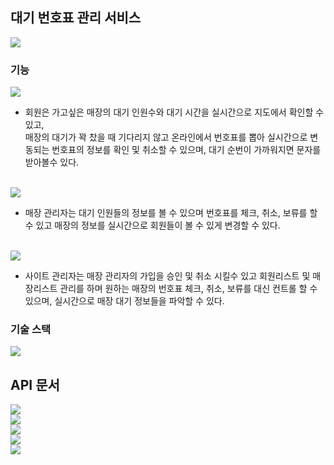 ## 대기 번호표 관리 서비스
<img src="https://user-images.githubusercontent.com/69130921/116804258-5e26b980-ab58-11eb-8b20-af9ca681f76b.png"><br>

### 기능

<img src="https://user-images.githubusercontent.com/69130921/116804270-77c80100-ab58-11eb-891d-358377648a45.png"><br>
- 회원은 가고싶은 매장의 대기 인원수와 대기 시간을 실시간으로 지도에서 확인할 수 있고,<br>
매장의 대기가 꽉 찼을 때 기다리지 않고 온라인에서 번호표를 뽑아 실시간으로 변동되는 번호표의 정보를 확인 및 취소할 수 있으며, 대기 순번이 가까워지면 문자를 받아볼수 있다.<br><br>

<img src="https://user-images.githubusercontent.com/69130921/116804203-f53f4180-ab57-11eb-9e56-458a7bd4dc70.png"><br>
- 매장 관리자는 대기 인원들의 정보를 볼 수 있으며 번호표를 체크, 취소, 보류를 할 수 있고 매장의 정보를 실시간으로 회원들이 볼 수 있게 변경할 수 있다.<br><br>

<img src="https://user-images.githubusercontent.com/69130921/116804214-0d16c580-ab58-11eb-9aa1-ffc2055eabad.png"><br>
- 사이트 관리자는 매장 관리자의 가입을 승인 및 취소 시킬수 있고 회원리스트 및 매장리스트 관리를 하며 원하는 매장의 번호표 체크, 취소, 보류를 대신 컨트롤 할 수 있으며, 실시간으로 매장 대기 정보들을 파악할 수 있다.<br>

### 기술 스택

<img src="https://user-images.githubusercontent.com/69130921/116891107-4b4fda00-ac69-11eb-9b2b-68bbd9729123.png"><br>

## API 문서
<img src="https://i.ibb.co/ZzNFmg0/2021-05-03-11-56-28.png"><br>
<img src="https://i.ibb.co/6JpdzZX/2021-05-03-11-55-51.png"><br>
<img src="https://i.ibb.co/HzMr0JQ/2021-05-03-11-55-58.png"><br>
<img src="https://i.ibb.co/6chC5dW/2021-05-03-11-56-09.png"><br>
<img src="https://i.ibb.co/1GdpDF8/2021-05-03-11-56-18.png"><br>


 
